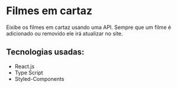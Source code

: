 # Filmes em cartaz

Eixibe os filmes em cartaz usando uma API. Sempre que um filme é adicionado ou removido ele irá atualizar no site.

## Tecnologias usadas:
* React.js
* Type Script
* Styled-Components
